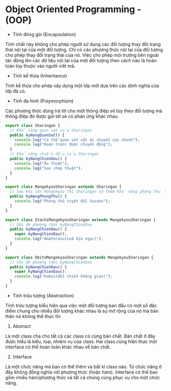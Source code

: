 # Object Oriented Programming - (OOP)

- Tính đóng gói (Encapsulation)

Tính chất này không cho phép người sử dụng các đối tượng thay đổi trạng thái nội tại của một đối tượng. Chỉ có các phương thức nội tại của đối tượng cho phép thay đổi trạng thái của nó. Việc cho phép môi trường bên ngoài tác động lên các dữ liệu nội tại của một đối tượng theo cách nào là hoàn toàn tùy thuộc vào người viết mã.

- Tính kế thừa (Inheritance)

Tính kế thừa cho phép xây dựng một lớp mới dựa trên các định nghĩa của lớp đã có.

- Tính đa hình (Polymorphism)

Các phương thức dùng trả lời cho một thông điệp sẽ tùy theo đối tượng mà thông điệp đó được gửi tới sẽ có phản ứng khác nhau.

```ts
export class Sharingan {
  // Khả năng quan sát của Sharingan
  public kyNangQuanSat() {
    console.log("Có thể quan sát vật di chuyển cực nhanh");
    console.log("Đoán trước được chuyển động");
  }
  // Khả năng chiến đấu của Sharingan
  public kyNangChienDau() {
    console.log("Ảo thuật");
    console.log("Sao chép thuật");
  }
}

export class MangekyouSharingan extends Sharingan {
  // Sau khi lên Mangekyou thì Sharingan có thêm khả năng phòng thủ tuyệt đối.
  public kyNangPhongThu() {
    console.log("Phòng thủ tuyệt đối Susano");
  }
}

export class ItachiMangekyouSharingan extends MangekyouSharingan {
  // Ghi đè phương thức kyNangChienDau
  public kyNangChienDau() {
    super.kyNangChienDau();
    console.log("Amaterasu(Lửa địa ngục)");
  }
}

export class ObitoMangekyouSharingan extends MangekyouSharingan {
  // Ghi đè phương thức kyNangChienDau
  public kyNangChienDau() {
    super.kyNangChienDau();
    console.log("Kamui(đổi chiều không gian)");
  }
}
```

- Tính trừu tượng (Abstraction)

Tính trừu tượng biểu hiện qua việc một đối tượng ban đầu có một số đặc điểm chung cho nhiều đối tượng khác nhau là sự mở rộng của nó mà bản thân nó không thể thực thi

1. Abstract

Là một class cha cho tất cả các class có cùng bản chất. Bản chất ở đây được hiểu là kiểu, loại, nhiệm vụ của class. Hai class cùng hiện thực một interface có thể hoàn toàn khác nhau về bản chất.

2. Interface

Là một chức năng mà bạn có thể thêm và bất kì class nào. Từ chức năng ở đây không đồng nghĩa với phương thức (hoặc hàm). Interface có thể bao gồm nhiều hàm/phương thức và tất cả chúng cùng phục vụ cho một chức năng.
